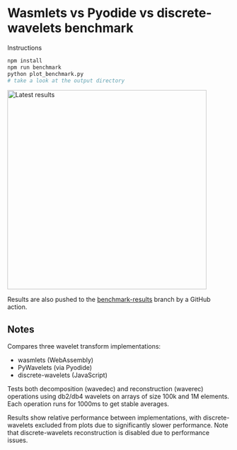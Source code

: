 # Wasmlets vs Pyodide vs discrete-wavelets benchmark

Instructions

```bash
npm install
npm run benchmark
python plot_benchmark.py
# take a look at the output directory
```

<img alt="Latest results" src="https://raw.githubusercontent.com/magland/wasmlets-benchmark/refs/heads/benchmark-results/benchmark-results/benchmark.png" width=450 />

Results are also pushed to the [benchmark-results](https://github.com/magland/wasmlets-benchmark/tree/benchmark-results) branch by a GitHub action.

## Notes

Compares three wavelet transform implementations:
- wasmlets (WebAssembly)
- PyWavelets (via Pyodide)
- discrete-wavelets (JavaScript)

Tests both decomposition (wavedec) and reconstruction (waverec) operations using db2/db4 wavelets on arrays of size 100k and 1M elements. Each operation runs for 1000ms to get stable averages.

Results show relative performance between implementations, with discrete-wavelets excluded from plots due to significantly slower performance. Note that discrete-wavelets reconstruction is disabled due to performance issues.
